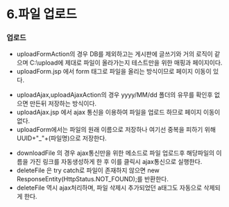 # 6.파일 업로드

### 업로드

- uploadFormAction의 경우 DB를 제외하고는 게시판에 글쓰기와 거의 로직이 같으며 C:\upload에 제대로 파일이 올라가는지 테스트만을 위한 매핑과 페이지이다.
- uploadForm.jsp 에서 form 태그로 파일을 올리는 방식이므로 페이지 이동이 있다.
>
> 
- uploadAjax,uploadAjaxAction의 경우 yyyy/MM/dd 폴더의 유무를 확인후 없으면 만든뒤 저장하는 방식이다.
- uploadAjax.jsp 에서 ajax 통신을 이용하여 파일을 업로드 하므로 페이지 이동이 없다.
- uploadForm에서는 파일의 원래 이름으로 저장하나 여기선 중복을 피하기 위해 UUID+"_"+(파일명)으로 저장한다.
>
> 
- downloadFile 의 경우 ajax통신만을 위한 메소드로 파일 업로드후 해당파일의 이름을 가진 링크를 자동생성하게 한 후 이를 클릭시 ajax통신으로 실행한다.
- deleteFile 은 try catch로 파일이 존재하지 않으면 new ResponseEntity<String>(HttpStatus.NOT_FOUND);를 반환한다.
- deleteFile 역시 ajax처리하며, 파일 삭제시 추가되었던 a태그도 자동으로 삭제되게 한다.
